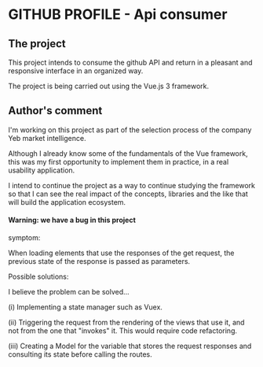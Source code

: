 # GITHUB PROFILE - Api consumer

## The project
This project intends to consume the github API and return in a pleasant and responsive interface in an organized way.

The project is being carried out using the Vue.js 3 framework.

## Author's comment

I'm working on this project as part of the selection process of the company Yeb market intelligence.

Although I already know some of the fundamentals of the Vue framework, this was my first opportunity to implement them in practice, in a real usability application.

I intend to continue the project as a way to continue studying the framework so that I can see the real impact of the concepts, libraries and the like that will build the application ecosystem.




#### Warning: we have a bug in this project

symptom:

When loading elements that use the responses of the get request, the previous state of the response is passed as parameters.


Possible solutions:

I believe the problem can be solved...

(i) Implementing a state manager such as Vuex.

(ii) Triggering the request from the rendering of the views that use it, and not from the one that "invokes" it. This would require code refactoring.

(iii) Creating a Model for the variable that stores the request responses and consulting its state before calling the routes.
